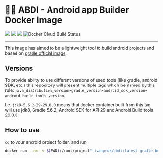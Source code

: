# 👷🏾 ABDI - Android app Builder Docker Image
![](https://img.shields.io/badge/Android%20SDK-30-green) ![](https://img.shields.io/badge/Android%20build--tools-29.0.3-green) ![](https://img.shields.io/badge/Gradle%20version-6.7.1-green) ![Docker Cloud Build Status](https://img.shields.io/docker/cloud/build/ivanprok/abdi)

--------

This image has aimed to be a lightweight tool to build android projects and based on [gradle official image](https://hub.docker.com/_/gradle?tab=description).

## Versions
To provide ability to use different versions of used tools (like gradle, android SDK, etc.) this repository will present multiple 
tags which be named by this rule:
`java_distribution_version`-`gradle_version`-`android_sdk_version`-`android_build_tools_version`.

I.e. `jdk8-5.6.2-29-29.0.0` means that docker container built from this tag will use jdk8, Gradle 5.6.2, Android SDK for API 29 and Android Build tools 29.0.0.

## How to use
`cd` to your android project folder, and run
```bash
docker run --rm -v $(PWD):/root/project" ivanprok/abdi:latest gradle build
```
